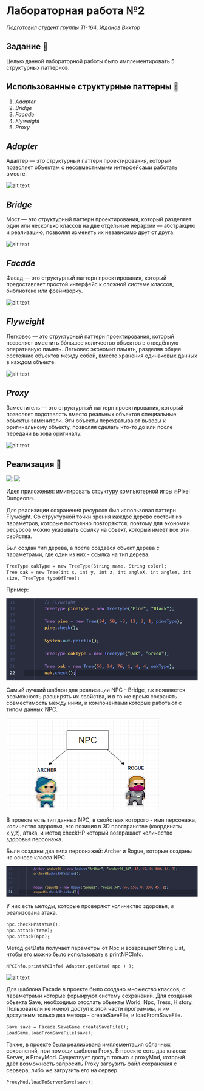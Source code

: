 # Лабораторная работа №2
_Подготовил студент группы TI-164, Жданов Виктор_

## Задание 💠
Целью данной лабораторной работы было имплементировать 5 структурных паттернов.

## Использованные структурные паттерны 📓
1. _Adapter_
2. _Bridge_
3. _Facade_
4. _Flyweight_
5. _Proxy_

## _Adapter_
Адаптер — это структурный паттерн проектирования, который позволяет объектам с несовместимыми интерфейсами работать вместе.

![alt text](https://refactoring.guru/images/patterns/content/adapter/adapter.png "Logo Title Text 1")

## _Bridge_
Мост — это структурный паттерн проектирования, который разделяет один или несколько классов на две отдельные иерархии — абстракцию и реализацию, позволяя изменять их независимо друг от друга.

![alt text](https://refactoring.guru/images/patterns/content/bridge/bridge.png "Logo Title Text 1")

## _Facade_
Фасад — это структурный паттерн проектирования, который предоставляет простой интерфейс к сложной системе классов, библиотеке или фреймворку.

![alt text](https://refactoring.guru/images/patterns/content/facade/facade.png "Logo Title Text 1")

## _Flyweight_
Легковес — это структурный паттерн проектирования, который позволяет вместить бóльшее количество объектов в отведённую оперативную память. Легковес экономит память, разделяя общее состояние объектов между собой, вместо хранения одинаковых данных в каждом объекте.

![alt text](https://refactoring.guru/images/patterns/content/flyweight/flyweight.png "Logo Title Text 1")

## _Proxy_
Заместитель — это структурный паттерн проектирования, который позволяет подставлять вместо реальных объектов специальные объекты-заменители. Эти объекты перехватывают вызовы к оригинальному объекту, позволяя сделать что-то до или после передачи вызова оригиналу.

![alt text](https://refactoring.guru/images/patterns/content/proxy/proxy.png "Logo Title Text 1")

## Реализация 📝

<img src="https://cdn-www.bluestacks.com/bs-images/pd_logo.png" width="400">
<img src="http://pixeldungeon.watabou.ru/screens/fireball.png" width="300">


Идея приложения: имитировать  структуру компьютерной игры 🔥Pixel Dungeon🔥.

Для реализиции сохранения ресурсов был использовал паттерн Flyweight.
Со структурной точки зрения каждое дерево состоит из параметров, которые постоянно повторяются, поэтому для экономии ресурсов можно указывать ссылку на обьект, который имеет все эти свойства.

Был создан тип дерева, а после создаёся обьект дерева с параметрами, где один из них - ссылка на тип дерева.

```
TreeType oakType = new TreeType(String name, String color);
Tree oak = new Tree(int x, int y, int z, int angleX, int angleY, int size, TreeType typeOfTree);
```
Пример:

![alt text](Diagrams/1.png "Logo Title Text 1")

Самый лучший шаблон для реализации NPC - Bridge, т.к появляется возможность расширять их свойства, и в то же время сохранять совместимость между ними, и компонентами которые работают с типом данных NPC.

![alt text](Diagrams/scheme.png "Logo Title Text 1")

В проекте есть тип данных NPC, в свойствах которого - имя персонажа, количество здоровья, его позиция в 3D пространстве (координаты x,y,z), атака, и метод checkHP который возвращает количество здоровья персонажа.

Были созданы два типа персонажей: Archer и Rogue, которые созданы на основе класса NPC

![alt text](Diagrams/2.png "")

У них есть методы, которые проверяют количество здоровья, и реализована атака.

```
npc.checkHPstatus();
npc.attack(tree);
npc.attack(npc);
```
Метод getData получает параметры от  Npc и возвращает String List, чтобы его можно было использовать в printNPCInfo.
```
NPCInfo.printNPCInfo( Adapter.getData( npc ) );
```
![alt text](https://i.imgur.com/LBOMIjJ.png "")

Для шаблона Facade в проекте было создано множество классов, с параметрами которые формируют систему сохранений. Для создания обьекта Save, необходимо отослать обьекты World, Npc, Tress, History. Пользователи не имеют доступ к этой части программы, и им доступным только два метода - createSaveFile, и loadFromSaveFile.
```
Save save = Facade.SaveGame.createSaveFile();
LoadGame.loadFromSaveFile(save);
```
Также, в проекте была реализована имплементация облачных сохранений, при помощи шаблона Proxy. В проекте есть два класса: Server, и ProxyMod. Существует доступ только к proxyMod, который даёт возможность запросить Proxy загрузить файл сохранения с сервера, либо же загрузить его на сервер. 
```
ProxyMod.loadToServerSave(save);
```
